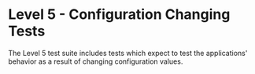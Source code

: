 # **Level 5 - Configuration Changing Tests**

The Level 5 test suite includes tests which expect to test the applications' behavior as a result of changing configuration values.

